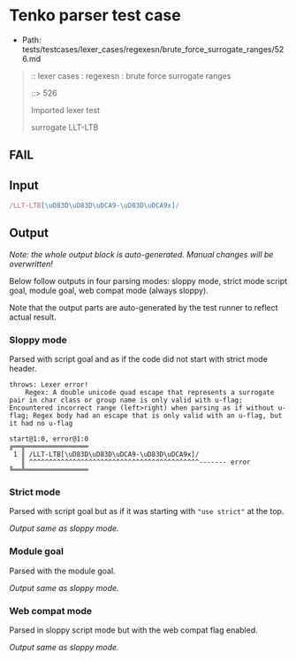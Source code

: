 # Tenko parser test case

- Path: tests/testcases/lexer_cases/regexesn/brute_force_surrogate_ranges/526.md

> :: lexer cases : regexesn : brute force surrogate ranges
>
> ::> 526
>
> Imported lexer test
>
> surrogate LLT-LTB

## FAIL

## Input

`````js
/LLT-LTB[\uD83D\uD83D\uDCA9-\uD83D\uDCA9x]/
`````

## Output

_Note: the whole output block is auto-generated. Manual changes will be overwritten!_

Below follow outputs in four parsing modes: sloppy mode, strict mode script goal, module goal, web compat mode (always sloppy).

Note that the output parts are auto-generated by the test runner to reflect actual result.

### Sloppy mode

Parsed with script goal and as if the code did not start with strict mode header.

`````
throws: Lexer error!
    Regex: A double unicode quad escape that represents a surrogate pair in char class or group name is only valid with u-flag; Encountered incorrect range (left>right) when parsing as if without u-flag; Regex body had an escape that is only valid with an u-flag, but it had no u-flag

start@1:0, error@1:0
╔══╦════════════════
 1 ║ /LLT-LTB[\uD83D\uD83D\uDCA9-\uD83D\uDCA9x]/
   ║ ^^^^^^^^^^^^^^^^^^^^^^^^^^^^^^^^^^^^^^^^^^^------- error
╚══╩════════════════

`````

### Strict mode

Parsed with script goal but as if it was starting with `"use strict"` at the top.

_Output same as sloppy mode._

### Module goal

Parsed with the module goal.

_Output same as sloppy mode._

### Web compat mode

Parsed in sloppy script mode but with the web compat flag enabled.

_Output same as sloppy mode._
